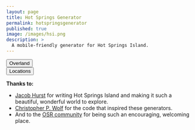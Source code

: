 ```yaml
---
layout: page
title: Hot Springs Generator
permalink: hotspringsgenerator
published: true
image: /images/hsi.png
description: >
  A mobile-friendly generator for Hot Springs Island.
---
```


<div class="row">
  <div class="col-md-6 col-12 tightSpacing buttonWrapper"><button class="btn btn-primary btn-lg" onclick="showCard('overlandCard')">Overland</button></div>
  <div class="col-md-6 col-12 tightSpacing buttonWrapper"><button class="btn btn-primary btn-lg" onclick="showCard('locationCard')">Locations</button></div>
</div>


<div class="container generatorCard" id="overlandCard" style="margin-bottom: 30px;display:none;">
<div class="row">
  <div class="col-md-3 col noPadding"><button class="btn btn-black btn-lg" onclick="Overland('Light')">Light</button></div>
  <div class="col-md-3 col noPadding"><button class="btn btn-black btn-lg" onclick="Overland('Heavy')">Heavy</button></div>
  <div class="col-md-3 col noPadding"><button class="btn btn-black btn-lg" onclick="Overland('Mountainous')">Mountainous</button></div>
  <div class="col-md-3 col noPadding"><button class="btn btn-black btn-lg" onclick="Overland('Volcano')">Volcano</button></div>
  <div class="col noPadding"><button class="btn btn-black btn-lg" onclick="Overland('Volcanic')">Volcanic</button></div>
  <div class="col noPadding"><button class="btn btn-black btn-lg" onclick="Overland('Ruins')">Ruins</button></div>
  <div class="col noPadding"><button class="btn btn-black btn-lg" onclick="Overland('Village')">Village</button></div>
  </div>
  <div id="overland" class="tabcontent">
  </div>
</div>

<div class="container generatorCard" id="locationCard" style="margin-bottom: 30px;display:none;">
  <div class="row">
    <div class="col noPadding"><button class="btn btn-black btn-lg" onclick="Locations('Ashfire Mine')">Ashfire Mine</button></div>
    <div class="col noPadding"><button class="btn btn-black btn-lg" onclick="Locations('Boar’s Head Encampment')">Boar’s Head</button></div>
    <div class="col noPadding"><button class="btn btn-black btn-lg" onclick="Locations('Crystal SeaCave')">Crystal SeaCave</button></div>
    <div class="col noPadding"><button class="btn btn-black btn-lg" onclick="Locations('Crystalflow')">Crystalflow</button></div>
    <div class="col noPadding"><button class="btn btn-black btn-lg" onclick="Locations('Dire Boar Den')">Dire Boar Den</button></div>
    <div class="col noPadding"><button class="btn btn-black btn-lg" onclick="Locations('Glavrok Village')">Glavrok Village</button></div>    
    <div class="col noPadding"><button class="btn btn-black btn-lg" onclick="HotSpringsCity()">Hot Springs City</button></div>
    <div class="col noPadding"><button class="btn btn-black btn-lg" onclick="Locations('Lapis Observatory')">Lapis Observatory</button></div>
    <div class="col noPadding"><button class="btn btn-black btn-lg" onclick="Locations('New Moon Party')">New Moon Party</button></div>
    <div class="col noPadding"><button class="btn btn-black btn-lg" onclick="Locations('Shattered Aquifer')">Shattered Aquifer</button></div>
    <div class="col noPadding"><button class="btn btn-black btn-lg" onclick="Locations('Slave Quarters')">Slave Quarters</button></div>
    <div class="col noPadding"><button class="btn btn-black btn-lg" onclick="Locations('Svarku’s Lair')">Svarku’s Lair</button></div>
    <div class="col noPadding"><button class="btn btn-black btn-lg" onclick="Locations('Temple of Tranquility')">Temple of Tranquility</button></div>
  </div>
  <div class="tabcontent" id="locationData">
  </div>
</div>

**Thanks to:**

 - [Jacob Hurst](https://twitter.com/vyderac) for writing Hot Springs Island and making it such a beautiful, wonderful world to explore.
 - [Christopher P. Wolf](http://chrispwolf.com/) for the code that inspired these generators.
 - And to the [OSR community](https://discord.gg/kJjMvC) for being such an encouraging, welcoming place.

<script async src="/_pages/hsi.js" charset="utf-8"></script>
